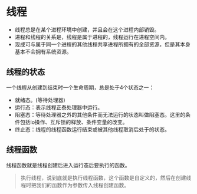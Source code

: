 # 线程
- 线程总是在某个进程环境中创建，并且会在这个进程内部销毁。
- 进程和线程的关系是，线程是属于进程的，线程运行在进程空间内。
- 现成可与属于同一个进程的其他线程共享进程所拥有的全部资源，但是其本身基本不会拥有系统资源。

## 线程的状态
一个线程从创建到结束时一个生命周期，总是处于4个状态之一：
- 就绪态。(等待处理器)
- 运行态：表示线程正泰处理器中运行。
- 阻塞态：等待处理器之外的其他条件而无法运行的状态叫做阻塞态。这里的条件包括io操作、互斥锁的释放、条件变量的改变。
- 终止态：线程的线程函数运行结束或被其他线程取消后处于的状态。


## 线程函数
线程函数就是线程创建后进入运行态后要执行的函数。

>执行线程，说到底就是执行线程函数，这个函数是自定义的，然后在创建线程时把我们的函数作为参数传入线程创建函数。